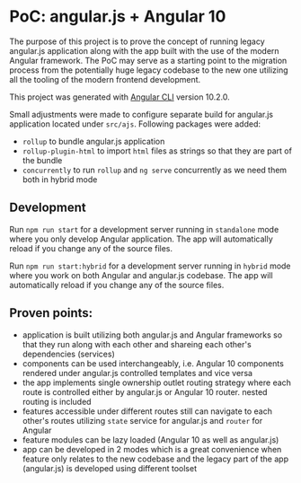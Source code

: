 # PoC: angular.js + Angular 10

The purpose of this project is to prove the concept of running legacy angular.js application along with the app built with the use of the modern Angular framework. The PoC may serve as a starting point to the migration process from the potentially huge legacy codebase to the new one utilizing all the tooling of the modern frontend development.

This project was generated with [Angular CLI](https://github.com/angular/angular-cli) version 10.2.0.

Small adjustments were made to configure separate build for angular.js application located under `src/ajs`. Following packages were added:
 - `rollup` to bundle angular.js application
 - `rollup-plugin-html` to import `html` files as strings so that they are part of the bundle
 - `concurrently` to run `rollup` and `ng serve` concurrently as we need them both in hybrid mode

## Development

Run `npm run start` for a development server running in `standalone` mode where you only develop Angular application. The app will automatically reload if you change any of the source files.

Run `npm run start:hybrid` for a development server running in `hybrid` mode where you work on both Angular and angular.js codebase. The app will automatically reload if you change any of the source files.

## Proven points:

 - application is built utilizing both angular.js and Angular frameworks so that they run along with each other and shareing each other's dependencies (services)
 - components can be used interchangeably, i.e. Angular 10 components rendered under angular.js controlled templates and vice versa
 - the app implements single ownership outlet routing strategy where each route is controlled either by angular.js or Angular 10 router. nested routing is included
 - features accessible under different routes still can navigate to each other's routes utilizing `state` service for angular.js and `router` for Angular
 - feature modules can be lazy loaded (Angular 10 as well as angular.js)
 - app can be developed in 2 modes which is a great convenience when feature only relates to the new codebase and the legacy part of the app (angular.js) is developed using different toolset
